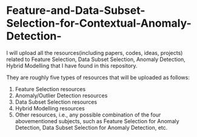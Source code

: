 # Feature-and-Data-Subset-Selection-for-Contextual-Anomaly-Detection-
I will upload all the resources(including papers, codes, ideas, projects) related to Feature Selection, Data Subset Selection, Anomaly Detection, Hybrid Modelling that I have found in this repository. 

They are roughly five types of resources that will be uploaded as follows:
1. Feature Selection resources
2. Anomaly/Outlier Detection resources
3. Data Subset Selection resources
4. Hybrid Modelling resources
5. Other resources, i.e., any possible combination of the four abovementioned subjects, such as Feature Selection for Anomaly Detection, Data Subset Selection for Anomaly Detection, etc.


